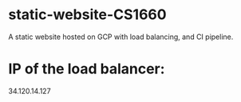 # static-website-CS1660
A static website hosted on GCP with load balancing, and CI pipeline.

# IP of the load balancer: 
34.120.14.127
